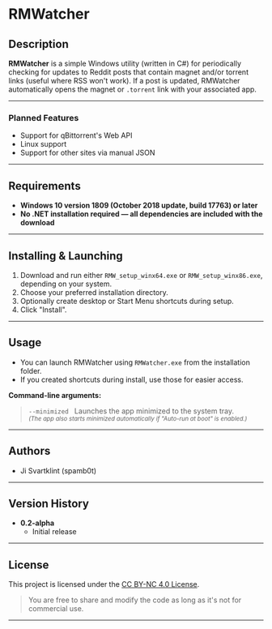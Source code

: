 # RMWatcher

## Description

**RMWatcher** is a simple Windows utility (written in C#) for periodically checking for updates to Reddit posts that contain magnet and/or torrent links (useful where RSS won't work). If a post is updated, RMWatcher automatically opens the magnet or `.torrent` link with your associated app.

---

### Planned Features

- Support for qBittorrent's Web API
- Linux support
- Support for other sites via manual JSON

---

## Requirements

- **Windows 10 version 1809 (October 2018 update, build 17763) or later**
- **No .NET installation required — all dependencies are included with the download**

---

## Installing & Launching

1. Download and run either `RMW_setup_winx64.exe` or `RMW_setup_winx86.exe`, depending on your system.
2. Choose your preferred installation directory.
3. Optionally create desktop or Start Menu shortcuts during setup.
4. Click "Install".

---

## Usage

- You can launch RMWatcher using `RMWatcher.exe` from the installation folder.
- If you created shortcuts during install, use those for easier access.

**Command-line arguments:**
> `--minimized` &nbsp; Launches the app minimized to the system tray.  
> <sub>*(The app also starts minimized automatically if "Auto-run at boot" is enabled.)*</sub>

---

## Authors

- Ji Svartklint (spamb0t)

---

## Version History

- **0.2-alpha**  
    - Initial release

---

## License

This project is licensed under the [CC BY-NC 4.0 License](https://creativecommons.org/licenses/by-nc/4.0/).

> You are free to share and modify the code as long as it's not for commercial use.

---
